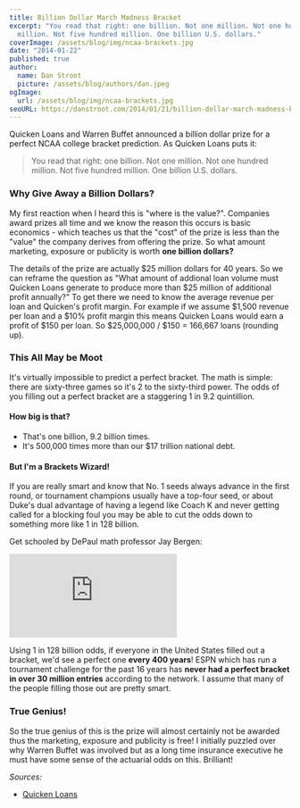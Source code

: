 ```yaml
---
title: Billion Dollar March Madness Bracket
excerpt: "You read that right: one billion. Not one million. Not one hundred
  million. Not five hundred million. One billion U.S. dollars."
coverImage: /assets/blog/img/ncaa-brackets.jpg
date: "2014-01-22"
published: true
author:
  name: Dan Stroot
  picture: /assets/blog/authors/dan.jpeg
ogImage:
  url: /assets/blog/img/ncaa-brackets.jpg
seoURL: https://danstroot.com/2014/01/21/billion-dollar-march-madness-bracket/
---
```


Quicken Loans and Warren Buffet announced a billion dollar prize for a perfect NCAA college bracket prediction. As Quicken Loans puts it:

> You read that right: one billion. Not one million. Not one hundred million. Not five hundred million. One billion U.S. dollars.

### Why Give Away a Billion Dollars?

My first reaction when I heard this is "where is the value?". Companies award prizes all time and we know the reason this occurs is basic economics - which teaches us that the "cost" of the prize is less than the "value" the company derives from offering the prize. So what amount marketing, exposure or publicity is worth **one billion dollars?**

<!--more-->

The details of the prize are actually $25 million dollars for 40 years. So we can reframe the question as "What amount of addional loan volume must Quicken Loans generate to produce more than $25 million of additional profit annually?" To get there we need to know the average revenue per loan and Quicken's profit margin. For example if we assume $1,500 revenue per loan and a $10% profit margin this means Quicken Loans would earn a profit of $150 per loan. So $25,000,000 / $150 = 166,667 loans (rounding up).

### This All May be Moot

It's virtually impossible to predict a perfect bracket. The math is simple: there are sixty-three games so it's 2 to the sixty-third power. The odds of you filling out a perfect bracket are a staggering 1 in 9.2 quintillion.

#### How big is that?

- That's one billion, 9.2 billion times.
- It's 500,000 times more than our $17 trillion national debt.

#### But I'm a Brackets Wizard!

If you are really smart and know that No. 1 seeds always advance in the first round, or tournament champions usually have a top-four seed, or about Duke's dual advantage of having a legend like Coach K and never getting called for a blocking foul you may be able to cut the odds down to something more like 1 in 128 billion.

Get schooled by DePaul math professor Jay Bergen:

<!-- [![Odds of a perfect NCAA Basketball Bracket](https://img.youtube.com/vi/O6Smkv11Mj4/0.jpg)](https://www.youtube.com/watch?v=O6Smkv11Mj4) -->

<div class="video-container">
  <iframe src="https://www.youtube.com/embed/O6Smkv11Mj4" title="YouTube video player" frameborder="0" allow="accelerometer; autoplay; clipboard-write; encrypted-media; gyroscope; picture-in-picture" allowfullscreen></iframe>
</div>

Using 1 in 128 billion odds, if everyone in the United States filled out a bracket, we'd see a perfect one **every 400 years**! ESPN which has run a tournament challenge for the past 16 years has **never had a perfect bracket in over 30 million entries** according to the network. I assume that many of the people filling those out are pretty smart.

### True Genius!

So the true genius of this is the prize will almost certainly not be awarded thus the marketing, exposure and publicity is free! I initially puzzled over why Warren Buffet was involved but as a long time insurance executive he must have some sense of the actuarial odds on this. Brilliant!

_Sources:_

- [Quicken Loans](http://www.quickenloans.com/blog/quicken-loans-billion-dollar-bracket-challenge)
